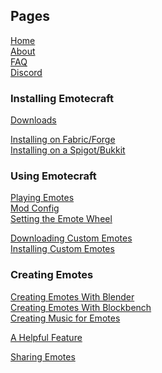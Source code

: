## Pages

[Home](%home)\
[About](%about)\
[FAQ](%faq)\
[Discord](https://discord.com/invite/38e348fxVS)

### Installing Emotecraft

[Downloads](%downloads)

[Installing on Fabric/Forge](%install-client)\
[Installing on a Spigot/Bukkit](%install-server)

### Using Emotecraft

[Playing Emotes](%playing-emotes)\
[Mod Config](%mod-config)\
[Setting the Emote Wheel](%setting-emote-wheel)

[Downloading Custom Emotes](%download-emotes)\
[Installing Custom Emotes](%install-emotes)

### Creating Emotes

[Creating Emotes With Blender](%creating-emotes-blender)\
[Creating Emotes With Blockbench](%creating-emotes-blockbench)\
[Creating Music for Emotes](%creating-music)

[A Helpful Feature](%a-helpful-feature)

[Sharing Emotes](%sharing-emotes)
